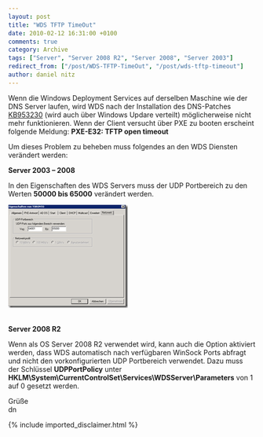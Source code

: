 ```yaml
---
layout: post
title: "WDS TFTP TimeOut"
date: 2010-02-12 16:31:00 +0100
comments: true
category: Archive
tags: ["Server", "Server 2008 R2", "Server 2008", "Server 2003"]
redirect_from: ["/post/WDS-TFTP-TimeOut", "/post/wds-tftp-timeout"]
author: daniel nitz
---
```

<!-- more -->
<p>Wenn die Windows Deployment Services auf derselben Maschine wie der DNS Server laufen, wird WDS nach der Installation des DNS-Patches <a href="http://support.microsoft.com/kb/953230" target="_blank">KB953230</a> (wird auch über Windows Updare verteilt) möglicherweise nicht mehr funktionieren. Wenn der Client versucht über PXE zu booten erscheint folgende Meldung: <strong>PXE-E32: TFTP open timeout</strong></p>  <p>Um dieses Problem zu beheben muss folgendes an den WDS Diensten verändert werden:</p>  <p><strong>Server 2003 – 2008</strong></p>  <p>In den Eigenschaften des WDS Servers muss der UDP Portbereich zu den Werten <strong>50000 bis 65000</strong> verändert werden.</p>  <p><a href="/assets/archive/image_98.png"><img style="border-bottom: 0px; border-left: 0px; display: inline; border-top: 0px; border-right: 0px" title="image" border="0" alt="image" src="/assets/archive/image_thumb_98.png" width="244" height="210" /></a> </p>  <p><strong>     <br />Server 2008 R2</strong></p>  <p>Wenn als OS Server 2008 R2 verwendet wird, kann auch die Option aktiviert werden, dass WDS automatisch nach verfügbaren WinSock Ports abfragt und nicht den vorkonfigurierten UDP Portbereich verwendet. Dazu muss der Schlüssel <strong>UDPPortPolicy</strong> unter <strong>HKLM\System\CurrentControlSet\Services\WDSServer\Parameters</strong> von 1 auf 0 gesetzt werden.</p>  <p>Grüße   <br />dn</p>
{% include imported_disclaimer.html %}
